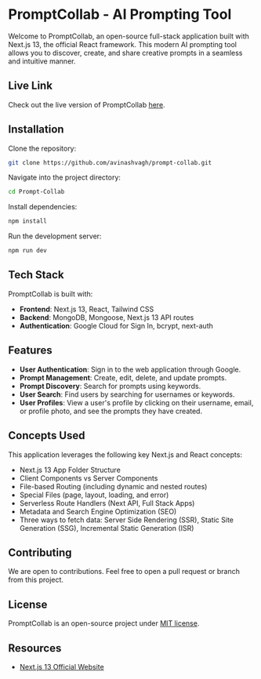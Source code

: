 # PromptCollab - AI Prompting Tool

Welcome to PromptCollab, an open-source full-stack application built with Next.js 13, the official React framework. This modern AI prompting tool allows you to discover, create, and share creative prompts in a seamless and intuitive manner.

## Live Link

Check out the live version of PromptCollab [here](https://prompt-collab-4qa5jx0kx-avinashvagh.vercel.app).

## Installation

Clone the repository:

```bash
git clone https://github.com/avinashvagh/prompt-collab.git
```

Navigate into the project directory:

```bash
cd Prompt-Collab
```

Install dependencies:

```bash
npm install
```

Run the development server:

```bash
npm run dev
```

## Tech Stack

PromptCollab is built with:

- **Frontend**: Next.js 13, React, Tailwind CSS
- **Backend**: MongoDB, Mongoose, Next.js 13 API routes
- **Authentication**: Google Cloud for Sign In, bcrypt, next-auth

## Features

- **User Authentication**: Sign in to the web application through Google.
- **Prompt Management**: Create, edit, delete, and update prompts.
- **Prompt Discovery**: Search for prompts using keywords.
- **User Search**: Find users by searching for usernames or keywords.
- **User Profiles**: View a user's profile by clicking on their username, email, or profile photo, and see the prompts they have created.

## Concepts Used

This application leverages the following key Next.js and React concepts:

- Next.js 13 App Folder Structure
- Client Components vs Server Components
- File-based Routing (including dynamic and nested routes)
- Special Files (page, layout, loading, and error)
- Serverless Route Handlers (Next API, Full Stack Apps)
- Metadata and Search Engine Optimization (SEO)
- Three ways to fetch data: Server Side Rendering (SSR), Static Site Generation (SSG), Incremental Static Generation (ISR)

## Contributing

We are open to contributions. Feel free to open a pull request or branch from this project.

## License

PromptCollab is an open-source project under [MIT license](https://docs.github.com/en/communities/setting-up-your-project-for-healthy-contributions/adding-a-license-to-a-repository).

## Resources

- [Next.js 13 Official Website](https://nextjs.org)
